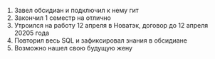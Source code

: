 1) Завел обсидиан и подключил к нему гит
2) Закончил 1 семестр на отлично
3) Утроился на работу 12 апреля в Новатэк, договор до 12 апреля 20205 года
4) Повторил весь SQL и зафиксировал знания в обсидиане 
5) Возможно нашел свою будущую жену